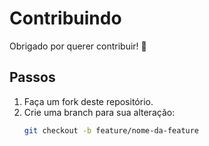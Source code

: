 # Contribuindo

Obrigado por querer contribuir! 💚

## Passos

1. Faça um fork deste repositório.
2. Crie uma branch para sua alteração:
   ```bash
   git checkout -b feature/nome-da-feature
